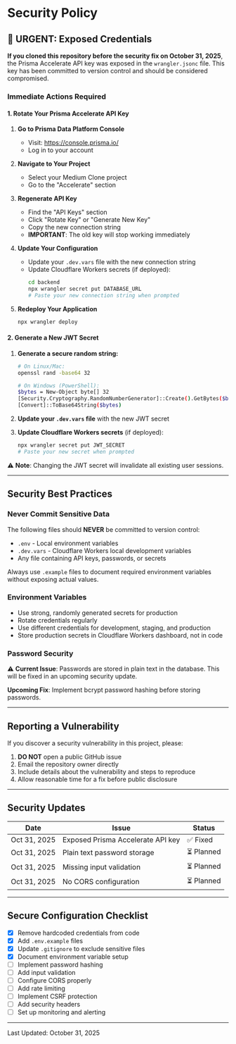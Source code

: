 # Security Policy

## 🚨 URGENT: Exposed Credentials

**If you cloned this repository before the security fix on October 31, 2025**, the Prisma Accelerate API key was exposed in the `wrangler.jsonc` file. This key has been committed to version control and should be considered compromised.

### Immediate Actions Required

#### 1. Rotate Your Prisma Accelerate API Key

1. **Go to Prisma Data Platform Console**
   - Visit: https://console.prisma.io/
   - Log in to your account

2. **Navigate to Your Project**
   - Select your Medium Clone project
   - Go to the "Accelerate" section

3. **Regenerate API Key**
   - Find the "API Keys" section
   - Click "Rotate Key" or "Generate New Key"
   - Copy the new connection string
   - **IMPORTANT**: The old key will stop working immediately

4. **Update Your Configuration**
   - Update your `.dev.vars` file with the new connection string
   - Update Cloudflare Workers secrets (if deployed):
     ```bash
     cd backend
     npx wrangler secret put DATABASE_URL
     # Paste your new connection string when prompted
     ```

5. **Redeploy Your Application**
   ```bash
   npx wrangler deploy
   ```

#### 2. Generate a New JWT Secret

1. **Generate a secure random string:**
   ```bash
   # On Linux/Mac:
   openssl rand -base64 32
   
   # On Windows (PowerShell):
   $bytes = New-Object byte[] 32
   [Security.Cryptography.RandomNumberGenerator]::Create().GetBytes($bytes)
   [Convert]::ToBase64String($bytes)
   ```

2. **Update your `.dev.vars` file** with the new JWT secret

3. **Update Cloudflare Workers secrets** (if deployed):
   ```bash
   npx wrangler secret put JWT_SECRET
   # Paste your new secret when prompted
   ```

⚠️ **Note**: Changing the JWT secret will invalidate all existing user sessions.

---

## Security Best Practices

### Never Commit Sensitive Data

The following files should **NEVER** be committed to version control:
- `.env` - Local environment variables
- `.dev.vars` - Cloudflare Workers local development variables
- Any file containing API keys, passwords, or secrets

Always use `.example` files to document required environment variables without exposing actual values.

### Environment Variables

- Use strong, randomly generated secrets for production
- Rotate credentials regularly
- Use different credentials for development, staging, and production
- Store production secrets in Cloudflare Workers dashboard, not in code

### Password Security

⚠️ **Current Issue**: Passwords are stored in plain text in the database. This will be fixed in an upcoming security update.

**Upcoming Fix**: Implement bcrypt password hashing before storing passwords.

---

## Reporting a Vulnerability

If you discover a security vulnerability in this project, please:

1. **DO NOT** open a public GitHub issue
2. Email the repository owner directly
3. Include details about the vulnerability and steps to reproduce
4. Allow reasonable time for a fix before public disclosure

---

## Security Updates

| Date | Issue | Status |
|------|-------|--------|
| Oct 31, 2025 | Exposed Prisma Accelerate API key | ✅ Fixed |
| Oct 31, 2025 | Plain text password storage | ⏳ Planned |
| Oct 31, 2025 | Missing input validation | ⏳ Planned |
| Oct 31, 2025 | No CORS configuration | ⏳ Planned |

---

## Secure Configuration Checklist

- [x] Remove hardcoded credentials from code
- [x] Add `.env.example` files
- [x] Update `.gitignore` to exclude sensitive files
- [x] Document environment variable setup
- [ ] Implement password hashing
- [ ] Add input validation
- [ ] Configure CORS properly
- [ ] Add rate limiting
- [ ] Implement CSRF protection
- [ ] Add security headers
- [ ] Set up monitoring and alerting

---

Last Updated: October 31, 2025
